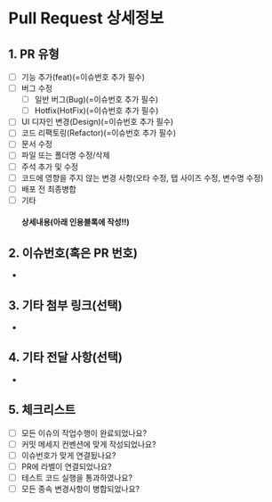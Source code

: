 # Pull Request 상세정보

## 1. PR 유형

<!-- 포함되는 PR 유형 모두 추가 -->
<!-- 하위항목에 해당하면 상위 항목에도 필수로 체크를 할 것 -->

- [ ] 기능 추가(feat)(=이슈번호 추가 필수)
- [ ] 버그 수정
  - [ ] 일반 버그(Bug)(=이슈번호 추가 필수)
  - [ ] Hotfix(HotFix)(=이슈번호 추가 필수)
- [ ] UI 디자인 변경(Design)(=이슈번호 추가 필수)
- [ ] 코드 리팩토링(Refactor)(=이슈번호 추가 필수)
- [ ] 문서 수정
- [ ] 파일 또는 폴더명 수정/삭제
- [ ] 주석 추가 및 수정
- [ ] 코드에 영향을 주지 않는 변경 사항(오타 수정, 탭 사이즈 수정, 변수명 수정)
- [ ] 배포 전 최종병합
- [ ] 기타
  #### 상세내용(아래 인용블록에 작성!!)
  >

## 2. 이슈번호(혹은 PR 번호)

<!--
{PR 유형(위 유형 형식처럼 작성)} (close #{이슈번호}) 형식으로 작성
ex) - 기능추가(feat) (close #1)

=> PR 유형이 "배포 전 최종병합"인 경우, 아래 형식처럼 작성
ex) - 배포 전 최종 병합(#{PR 번호}, ...{일렬로 나열해서 작성})
-->

-

## 3. 기타 첨부 링크(선택)

<!--
링크에 대한 타이틀 명과 사이트 등 세부정보로 글을 작성하고 링크를 첨부할 것!!

ex) - [Velog: 테스트 블로그](https://velog.io/@testAcc/test123)
-->

-

## 4. 기타 전달 사항(선택)

-

## 5. 체크리스트

- [ ] 모든 이슈의 작업수행이 완료되었나요?
- [ ] 커밋 메세지 컨벤션에 맞게 작성되었나요?
- [ ] 이슈번호가 맞게 연결됬나요?
- [ ] PR에 라벨이 연결되었나요?
- [ ] 테스트 코드 실행을 통과하였나요?
- [ ] 모든 종속 변경사항이 병합되었나요?
